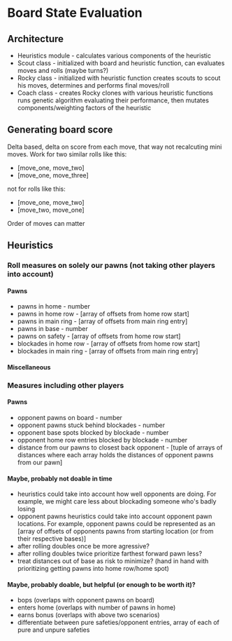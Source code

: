 # Board State Evaluation

## Architecture

- Heuristics module - calculates various components of the heuristic
- Scout class - initialized with board and heuristic function,
								can evaluates moves and rolls (maybe turns?)
- Rocky class - initialized with heuristic function
								creates scouts to scout his moves,
								determines and performs final moves/roll
- Coach class - creates Rocky clones with various heuristic functions
								runs genetic algorithm evaluating their performance,
								then mutates components/weighting factors of the heuristic

## Generating board score

Delta based, delta on score from each move, that way not recalcuting mini
moves. Work for two similar rolls like this: 
- [move_one, move_two]
- [move_one, move_three]

not for rolls like this:

- [move_one, move_two]
- [move_two, move_one]

Order of moves can matter

## Heuristics

### Roll measures on solely our pawns (not taking other players into account)

#### Pawns

- pawns in home 					- number
- pawns in home row				- [array of offsets from home row start]
- pawns in main ring			- [array of offsets from main ring entry]
- pawns in base						- number
- pawns on safety 				- [array of offsets from home row start]
- blockades in home row		- [array of offsets from home row start]
- blockades in main ring	- [array of offsets from main ring entry]

#### Miscellaneous

### Measures including other players

#### Pawns

- opponent pawns on board 													- number
- opponent pawns stuck behind blockades 						- number
- opponent base spots blocked by blockade 					- number
- opponent home row entries blocked by blockade			- number
- distance from our pawns to closest back opponent 	- [tuple of arrays of distances
																											 where each array holds the
																											 distances of opponent pawns
																											 from our pawn]

<!-- come back to return signatures of below heuristics if used -->

#### Maybe, probably not doable in time

- heuristics could take into account how well opponents are doing. For example,
	we might care less about blockading someone who's badly losing
- opponent pawns heuristics could take into account opponent pawn locations. For
	example, opponent pawns could be represented as an [array of offsets of 
	opponents pawns from starting location (or from their respective bases)]
- after rolling doubles once be more agressive?
- after rolling doubles twice prioritize farthest forward pawn less?
- treat distances out of base as risk to minimize? (hand in hand with
	prioritizing getting pawns into home row/home spot)

#### Maybe, probably doable, but helpful (or enough to be worth it)?

- bops (overlaps with opponent pawns on board)
- enters home (overlaps with number of pawns in home)
- earns bonus (overlaps with above two scenarios)
- differentiate between pure safeties/opponent entries, array of each of pure and unpure safeties